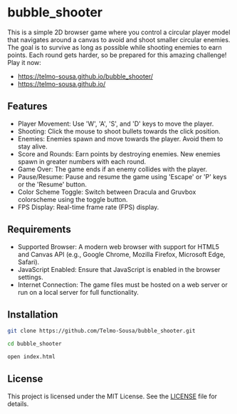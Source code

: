 # bubble_shooter

This is a simple 2D browser game where you control a circular player model that navigates around a canvas to avoid and shoot smaller circular enemies. The goal is to survive as long as possible while shooting enemies to earn points. Each round gets harder, so be prepared for this amazing challenge! Play it now:
- https://telmo-sousa.github.io/bubble_shooter/
- https://telmo-sousa.github.io/

## Features

- Player Movement: Use 'W', 'A', 'S', and 'D' keys to move the player.
- Shooting: Click the mouse to shoot bullets towards the click position.
- Enemies: Enemies spawn and move towards the player. Avoid them to stay alive.
- Score and Rounds: Earn points by destroying enemies. New enemies spawn in greater numbers with each round.
- Game Over: The game ends if an enemy collides with the player.
- Pause/Resume: Pause and resume the game using 'Escape' or 'P' keys or the 'Resume' button.
- Color Scheme Toggle: Switch between Dracula and Gruvbox colorscheme using the toggle button.
- FPS Display: Real-time frame rate (FPS) display.
   
## Requirements

- Supported Browser: A modern web browser with support for HTML5 and Canvas API (e.g., Google Chrome, Mozilla Firefox, Microsoft Edge, Safari).
- JavaScript Enabled: Ensure that JavaScript is enabled in the browser settings.
- Internet Connection: The game files must be hosted on a web server or run on a local server for full functionality.

## Installation

```bash
git clone https://github.com/Telmo-Sousa/bubble_shooter.git
```

```bash
cd bubble_shooter
```

```bash
open index.html
```

## License

This project is licensed under the MIT License. See the [LICENSE](LICENSE) file for details.
